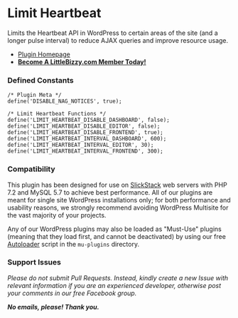 # Limit Heartbeat

Limits the Heartbeat API in WordPress to certain areas of the site (and a longer pulse interval) to reduce AJAX queries and improve resource usage.

* [Plugin Homepage](https://www.littlebizzy.com/plugins/limit-heartbeat)
* [**Become A LittleBizzy.com Member Today!**](https://www.littlebizzy.com/members)

### Defined Constants

    /* Plugin Meta */
    define('DISABLE_NAG_NOTICES', true);
    
    /* Limit Heartbeat Functions */
    define('LIMIT_HEARTBEAT_DISABLE_DASHBOARD', false);
    define('LIMIT_HEARTBEAT_DISABLE_EDITOR', false);
    define('LIMIT_HEARTBEAT_DISABLE_FRONTEND', true);
    define('LIMIT_HEARTBEAT_INTERVAL_DASHBOARD', 600);
    define('LIMIT_HEARTBEAT_INTERVAL_EDITOR', 30);
    define('LIMIT_HEARTBEAT_INTERVAL_FRONTEND', 300);

### Compatibility

This plugin has been designed for use on [SlickStack](https://slickstack.io) web servers with PHP 7.2 and MySQL 5.7 to achieve best performance. All of our plugins are meant for single site WordPress installations only; for both performance and usability reasons, we strongly recommend avoiding WordPress Multisite for the vast majority of your projects.

Any of our WordPress plugins may also be loaded as "Must-Use" plugins (meaning that they load first, and cannot be deactivated) by using our free [Autoloader](https://github.com/littlebizzy/autoloader) script in the `mu-plugins` directory.

### Support Issues

*Please do not submit Pull Requests. Instead, kindly create a new Issue with relevant information if you are an experienced developer, otherwise post your comments in our free Facebook group.*

***No emails, please! Thank you.***
